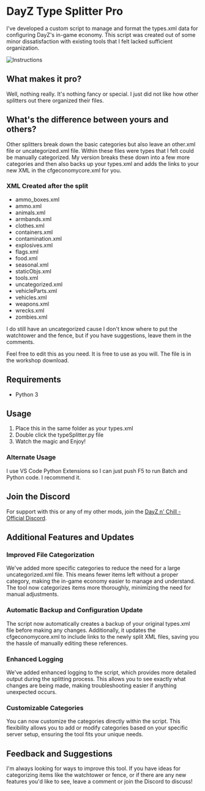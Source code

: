 # DayZ Type Splitter Pro

I've developed a custom script to manage and format the types.xml data for configuring DayZ's in-game economy. This script was created out of some minor dissatisfaction with existing tools that I felt lacked sufficient organization.

![Instructions](https://cdn.discordapp.com/attachments/1150169601649418250/1304275092544557086/new.png?ex=672ecc56&is=672d7ad6&hm=61f9497271756e0179470c66f4f97f5b6f9f99875bc15ce2d235200d2e2979d9&)

## What makes it pro?

Well, nothing really. It's nothing fancy or special. I just did not like how other splitters out there organized their files.

## What's the difference between yours and others?

Other splitters break down the basic categories but also leave an other.xml file or uncategorized.xml file. Within these files were types that I felt could be manually categorized. My version breaks these down into a few more categories and then also backs up your types.xml and adds the links to your new XML in the cfgeconomycore.xml for you.

### XML Created after the split

- ammo_boxes.xml
- ammo.xml
- animals.xml
- armbands.xml
- clothes.xml
- containers.xml
- contamination.xml
- explosives.xml
- flags.xml
- food.xml
- seasonal.xml
- staticObjs.xml
- tools.xml
- uncategorized.xml
- vehicleParts.xml
- vehicles.xml
- weapons.xml
- wrecks.xml
- zombies.xml

I do still have an uncategorized cause I don't know where to put the watchtower and the fence, but if you have suggestions, leave them in the comments.

Feel free to edit this as you need. It is free to use as you will. The file is in the workshop download.

## Requirements

- Python 3

## Usage

1. Place this in the same folder as your types.xml
2. Double click the typeSplitter.py file
3. Watch the magic and Enjoy!

### Alternate Usage

I use VS Code Python Extensions so I can just push F5 to run Batch and Python code. I recommend it.

## Join the Discord

For support with this or any of my other mods, join the [DayZ n' Chill - Official Discord](https://discord.gg).

## Additional Features and Updates

### Improved File Categorization

We've added more specific categories to reduce the need for a large uncategorized.xml file. This means fewer items left without a proper category, making the in-game economy easier to manage and understand. The tool now categorizes items more thoroughly, minimizing the need for manual adjustments.

### Automatic Backup and Configuration Update

The script now automatically creates a backup of your original types.xml file before making any changes. Additionally, it updates the cfgeconomycore.xml to include links to the newly split XML files, saving you the hassle of manually editing these references.

### Enhanced Logging

We've added enhanced logging to the script, which provides more detailed output during the splitting process. This allows you to see exactly what changes are being made, making troubleshooting easier if anything unexpected occurs.

### Customizable Categories

You can now customize the categories directly within the script. This flexibility allows you to add or modify categories based on your specific server setup, ensuring the tool fits your unique needs.

## Feedback and Suggestions

I'm always looking for ways to improve this tool. If you have ideas for categorizing items like the watchtower or fence, or if there are any new features you'd like to see, leave a comment or join the Discord to discuss!
